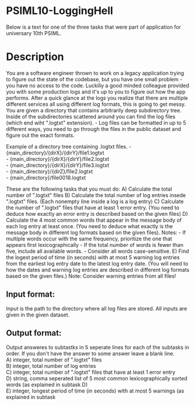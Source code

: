 # PSIML10-LoggingHell
Below is a text for one of the three tasks that were part of application for universary 10th PSIML.

# Description
You are a software engineer thrown to work on a legacy application trying to figure out the state of the codebase, but you have one small problem - you have no access to the code. Luckiliy a good minded colleague provided you with some production logs and it's up to you to figure out how the app performs. After a quick glance at the logs you realize that there are multiple different services all using different log formats, this is going to get messy.
You are given a directory that contains arbitrarily deep subdirectory tree. Inside of the subdirectories scattered around you can find the log files (which end wiht ".logtxt" extension).
	- Log files can be formatted in up to 5 different ways, you need to go through the files in the public dataset and figure out the exact formats.

 Example of a directory tree containing .logtxt files.
	- {main_directory}/{dirX}/{dirY}/file1.logtxt <br />
	- {main_directory}/{dirX}/{dirY}/file2.logtxt <br />
	- {main_directory}/{dirX}/{dirY}/file3.logtxt <br />
	- {main_directory}/{dirZ}/file2.logtxt <br />
	- {main_directory}/file0018.logtxt <br />

These are the following tasks that you must do:
	A) Calculate the total number of ".logtxt" files
	B) Calculate the total number of log entries insede ".logtxt" files. (Each nonempty line inside a log is a log entry)
	C) Calculate the number of ".logtxt" files that have at least 1 error entry. (You need to deduce how exactly an error entry is described based on the given files)
	D) Calculate the 4 most common words that appear in the message body of each log entry at least once. (You need to deduce what exactly is the message body in different log formats based on the given files). Notes:
		- If multiple words occur with the same frequency, prioritize the one that appears first lexicographically
		- If the total number of words is fewer than five, include all available words.
		- Consider all words case-sensitive.
	E) Find the logest period of time (in seconds) with at most 5 warning log entries from the earliest log entry date to the latest log entry date. (You will need to how the dates and warning log entries are described in different log formats based on the given files.) Note: Consider warning entries from all files!

## Input format:
Input is the path to the directory where all log files are stored. All inputs are given in the given dataset.

## Output format:
Output answeres to subtastks in 5 seperate lines for each of the subtasks in order. If you don't have the answer to some answer leave a blank line. <br />
	A) integer, total number of ".logtxt" files <br />
	B) integer, total number of log entries <br />
	C) integer, total number of ".logtxt" files that have at least 1 error entry <br />
	D) string, comma seperated list of 5 most common lexicographically sorted words (as explained in subtask D) <br />
	E) integer, longest period of time (in seconds) with at most 5 warnings (as explained in subtask <br />

